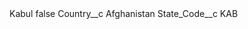 <?xml version="1.0" encoding="UTF-8"?>
<CustomMetadata xmlns="http://soap.sforce.com/2006/04/metadata" xmlns:xsi="http://www.w3.org/2001/XMLSchema-instance" xmlns:xsd="http://www.w3.org/2001/XMLSchema">
    <label>Kabul</label>
    <protected>false</protected>
    <values>
        <field>Country__c</field>
        <value xsi:type="xsd:string">Afghanistan</value>
    </values>
    <values>
        <field>State_Code__c</field>
        <value xsi:type="xsd:string">KAB</value>
    </values>
</CustomMetadata>
